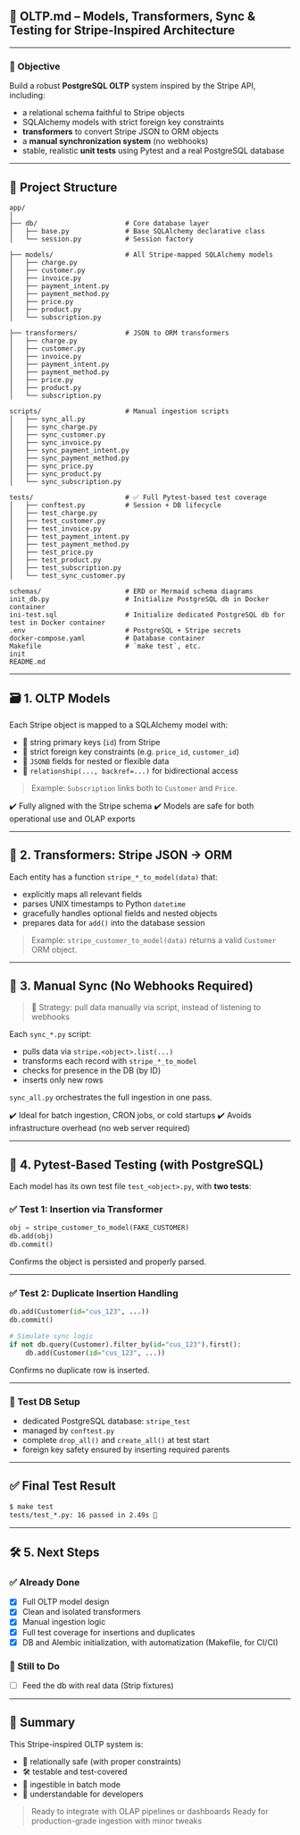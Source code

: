 ## 🧱 OLTP.md – Models, Transformers, Sync & Testing for Stripe-Inspired Architecture

---

### 📌 Objective

Build a robust **PostgreSQL OLTP** system inspired by the Stripe API, including:

* a relational schema faithful to Stripe objects
* SQLAlchemy models with strict foreign key constraints
* **transformers** to convert Stripe JSON to ORM objects
* a **manual synchronization system** (no webhooks)
* stable, realistic **unit tests** using Pytest and a real PostgreSQL database

---

## 📁 Project Structure

```
app/
│
├── db/                      # Core database layer
│   ├── base.py              # Base SQLAlchemy declarative class
│   └── session.py           # Session factory

├── models/                  # All Stripe-mapped SQLAlchemy models
│   ├── charge.py
│   ├── customer.py
│   ├── invoice.py
│   ├── payment_intent.py
│   ├── payment_method.py
│   ├── price.py
│   ├── product.py
│   └── subscription.py

├── transformers/            # JSON to ORM transformers
│   ├── charge.py
│   ├── customer.py
│   ├── invoice.py
│   ├── payment_intent.py
│   ├── payment_method.py
│   ├── price.py
│   ├── product.py
│   └── subscription.py

scripts/                     # Manual ingestion scripts
│   ├── sync_all.py
│   ├── sync_charge.py
│   ├── sync_customer.py
│   ├── sync_invoice.py
│   ├── sync_payment_intent.py
│   ├── sync_payment_method.py
│   ├── sync_price.py
│   ├── sync_product.py
│   └── sync_subscription.py

tests/                       # ✅ Full Pytest-based test coverage
│   ├── conftest.py          # Session + DB lifecycle
│   ├── test_charge.py
│   ├── test_customer.py
│   ├── test_invoice.py
│   ├── test_payment_intent.py
│   ├── test_payment_method.py
│   ├── test_price.py
│   ├── test_product.py
│   ├── test_subscription.py
│   └── test_sync_customer.py

schemas/                     # ERD or Mermaid schema diagrams
init_db.py                   # Initialize PostgreSQL db in Docker container   
ini-test.sql                 # Initialize dedicated PostgreSQL db for test in Docker container
.env                         # PostgreSQL + Stripe secrets
docker-compose.yaml          # Database container
Makefile                     # `make test`, etc.
init
README.md

```

---

## 🗃️ 1. **OLTP Models**

Each Stripe object is mapped to a SQLAlchemy model with:

* 🧩 string primary keys (`id`) from Stripe
* 🔐 strict foreign key constraints (e.g. `price_id`, `customer_id`)
* 🧠 `JSONB` fields for nested or flexible data
* 🔁 `relationship(..., backref=...)` for bidirectional access

> Example: `Subscription` links both to `Customer` and `Price`.

✔️ Fully aligned with the Stripe schema
✔️ Models are safe for both operational use and OLAP exports

---

## 🔄 2. **Transformers: Stripe JSON → ORM**

Each entity has a function `stripe_*_to_model(data)` that:

* explicitly maps all relevant fields
* parses UNIX timestamps to Python `datetime`
* gracefully handles optional fields and nested objects
* prepares data for `add()` into the database session

> Example: `stripe_customer_to_model(data)` returns a valid `Customer` ORM object.

---

## 🔁 3. **Manual Sync (No Webhooks Required)**

> 🎯 Strategy: pull data manually via script, instead of listening to webhooks

Each `sync_*.py` script:

* pulls data via `stripe.<object>.list(...)`
* transforms each record with `stripe_*_to_model`
* checks for presence in the DB (by ID)
* inserts only new rows

`sync_all.py` orchestrates the full ingestion in one pass.

✔️ Ideal for batch ingestion, CRON jobs, or cold startups
✔️ Avoids infrastructure overhead (no web server required)

---

## 🧪 4. **Pytest-Based Testing (with PostgreSQL)**

Each model has its own test file `test_<object>.py`, with **two tests**:

### ✅ Test 1: Insertion via Transformer

```python
obj = stripe_customer_to_model(FAKE_CUSTOMER)
db.add(obj)
db.commit()
```

Confirms the object is persisted and properly parsed.

---

### ✅ Test 2: Duplicate Insertion Handling

```python
db.add(Customer(id="cus_123", ...))
db.commit()

# Simulate sync logic
if not db.query(Customer).filter_by(id="cus_123").first():
    db.add(Customer(id="cus_123", ...))
```

Confirms no duplicate row is inserted.

---

### 🧱 Test DB Setup

* dedicated PostgreSQL database: `stripe_test`
* managed by `conftest.py`
* complete `drop_all()` and `create_all()` at test start
* foreign key safety ensured by inserting required parents

---

## ✅ Final Test Result

```bash
$ make test
tests/test_*.py: 16 passed in 2.49s 🎉
```

---

## 🛠️ 5. Next Steps

### ✅ Already Done

* [x] Full OLTP model design
* [x] Clean and isolated transformers
* [x] Manual ingestion logic
* [x] Full test coverage for insertions and duplicates
* [x] DB and Alembic initialization, with automatization (Makefile, for CI/CI)

### 🧩 Still to Do

* [ ] Feed the db with real data (Strip fixtures)

---

## 🏁 Summary

This Stripe-inspired OLTP system is:

* 🔐 relationally safe (with proper constraints)
* 🛠️ testable and test-covered
* 🔁 ingestible in batch mode
* 💬 understandable for developers

> Ready to integrate with OLAP pipelines or dashboards
> Ready for production-grade ingestion with minor tweaks
